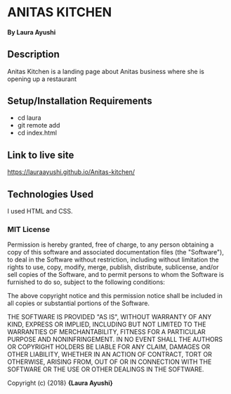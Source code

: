 # ANITAS KITCHEN
#### By **Laura Ayushi**
## Description
Anitas Kitchen is a landing page about Anitas business where she is opening up a restaurant
## Setup/Installation Requirements
* cd laura
* git remote add 
* cd index.html
## Link to live site 
https://lauraayushi.github.io/Anitas-kitchen/
## Technologies Used
I used HTML and CSS.
### MIT License

Permission is hereby granted, free of charge, to any person obtaining a copy
of this software and associated documentation files (the "Software"), to deal
in the Software without restriction, including without limitation the rights
to use, copy, modify, merge, publish, distribute, sublicense, and/or sell
copies of the Software, and to permit persons to whom the Software is
furnished to do so, subject to the following conditions:

The above copyright notice and this permission notice shall be included in all
copies or substantial portions of the Software.

THE SOFTWARE IS PROVIDED "AS IS", WITHOUT WARRANTY OF ANY KIND, EXPRESS OR
IMPLIED, INCLUDING BUT NOT LIMITED TO THE WARRANTIES OF MERCHANTABILITY,
FITNESS FOR A PARTICULAR PURPOSE AND NONINFRINGEMENT. IN NO EVENT SHALL THE
AUTHORS OR COPYRIGHT HOLDERS BE LIABLE FOR ANY CLAIM, DAMAGES OR OTHER
LIABILITY, WHETHER IN AN ACTION OF CONTRACT, TORT OR OTHERWISE, ARISING FROM,
OUT OF OR IN CONNECTION WITH THE SOFTWARE OR THE USE OR OTHER DEALINGS IN THE
SOFTWARE.

Copyright (c) {2018} **{Laura Ayushi}**
  


